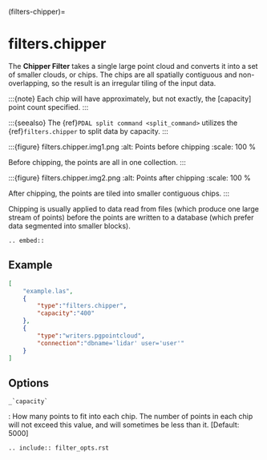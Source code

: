 (filters-chipper)=

# filters.chipper

The **Chipper Filter** takes a single large point cloud and converts it
into a set
of smaller clouds, or chips. The chips are all spatially contiguous and
non-overlapping, so the result is an irregular tiling of the input data.

:::{note}
Each chip will have approximately, but not exactly, the [capacity] point
count specified.
:::

:::{seealso}
The {ref}`PDAL split command <split_command>` utilizes the
{ref}`filters.chipper` to split data by capacity.
:::

:::{figure} filters.chipper.img1.png
:alt: Points before chipping
:scale: 100 %

Before chipping, the points are all in one collection.
:::

:::{figure} filters.chipper.img2.png
:alt: Points after chipping
:scale: 100 %

After chipping, the points are tiled into smaller contiguous chips.
:::

Chipping is usually applied to data read from files (which produce one large
stream of points) before the points are written to a database (which prefer
data segmented into smaller blocks).

```{eval-rst}
.. embed::
```

## Example

```json
[
    "example.las",
    {
        "type":"filters.chipper",
        "capacity":"400"
    },
    {
        "type":"writers.pgpointcloud",
        "connection":"dbname='lidar' user='user'"
    }
]
```

## Options

`` _`capacity` ``

: How many points to fit into each chip. The number of points in each chip will
  not exceed this value, and will sometimes be less than it. \[Default: 5000\]

```{eval-rst}
.. include:: filter_opts.rst
```
